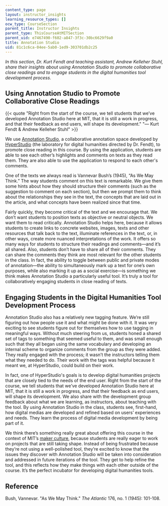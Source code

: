 ```yaml
---
content_type: page
layout: instructor_insights
learning_resource_types: []
ocw_type: CourseSection
parent_title: Instructor Insights
parent_type: ThisCourseAtMITSection
parent_uid: e7467490-f602-a847-3f3c-30bc6629f9a0
title: Annotation Studio
uid: 81c1c6ca-04ee-5ab0-1ed9-303701db2c25
---
```


_In this section, Dr. Kurt Fendt and teaching assistant, Andrew Kelleher Stuhl, share their insights about using Annotation Studio to promote collaborative close readings and to engage students in the digital humanities tool development process._

Using Annotation Studio to Promote Collaborative Close Readings
---------------------------------------------------------------

{{< quote "Right from the start of the course, we tell students that we’ve developed Annotation Studio here at MIT, that it is still a work in progress, and that their feedback as end users, will shape its development." "— Kurt Fendt & Andrew Kelleher Stuhl" >}}

We use [Annotation Studio](http://www.annotationstudio.org/), a collaborative annotation space developed by [HyperStudio](http://hyperstudio.mit.edu/) (the laboratory for digital humanities directed by Dr. Fendt), to promote close reading in this course. By using the application, students are able to see each other’s highlights and comments on texts as they read them. They are also able to use the application to respond to each other's comments.

One of the texts we always read is Vannevar Bush’s (1945), “As We May Think.” The way students comment on this text is remarkable. We give them some hints about how they should structure their comments (such as the suggestion to comment on each section), but then we prompt them to think about the relationships they see in the text, the concepts that are laid out in the article, and what concepts have been realized since that time.

Fairly quickly, they become critical of the text and we encourage that. We don’t want students to position texts as objective or neutral objects. We want them to read critically. Annotation Studio helps here, because it allows students to create links to concrete websites, images, texts and other resources that talk back to the text, illuminate references in the text, or, in other ways, create more nuanced interpretations of the work. It offers so many ways for students to structure their readings and comments—and it’s all shared. Also, students don’t have to share all of their comments. They can share the comments they think are most relevant for the other students in the class. In fact, the ability to toggle between public and private modes of annotation—the ability to simultaneously mark up a text for one’s own purposes, while also marking it up as a social exercise—is something we think makes Annotation Studio a particularly useful tool. It’s truly a tool for collaboratively engaging students in close reading of texts.

Engaging Students in the Digital Humanities Tool Development Process
--------------------------------------------------------------------

Annotation Studio also has a relatively new tagging feature. We’re still figuring out how people use it and what might be done with it. It was very exciting to see students figure out for themselves how to use tagging in meaningful ways. Without much steering from us, students honed a shared set of tags to something that seemed useful to them, and was small enough such that they all began using the same vocabulary and developing an internal scheme to organize comments from the group as they were added. They really engaged with the process; it wasn’t the instructors telling them what they needed to do. Their work with the tags was helpful because it meant we, at HyperStudio, could build on their work.

In fact, one of HyperStudio's goals is to develop digital humanities projects that are closely tied to the needs of the end user. Right from the start of the course, we tell students that we’ve developed Annotation Studio here at MIT, that it is still a work in progress, and that their feedback as end users, will shape its development. We also share with the development group feedback about what we are learning, as instructors, about teaching with the tool. By using Annotation Studio in the class, students see, first-hand, how digital medias are developed and refined based on users’ experiences and needs. They learn the process of digital media development by being part of it.

We think there’s something really great about offering this course in the context of MIT’s [maker culture](https://en.wikipedia.org/wiki/Maker_culture), because students are really eager to work on projects that are still taking shape. Instead of being frustrated because they’re not using a well-polished tool, they’re excited to know that the issues they discover with Annotation Studio will be taken into consideration and addressed in future iterations of the tool. They get to help refine the tool, and this reflects how they make things with each other outside of the course. It’s the perfect incubator for developing digital humanities tools.

Reference
---------

Bush, Vannevar. "As We May Think." _The Atlantic_ 176, no. 1 (1945): 101-108.